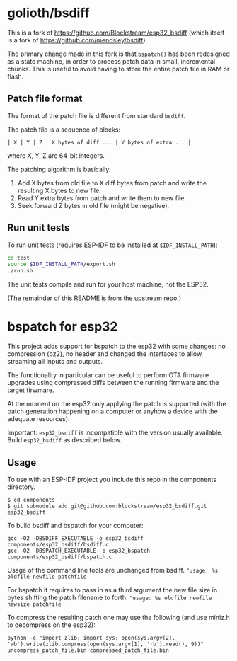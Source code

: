 # golioth/bsdiff

This is a fork of https://github.com/Blockstream/esp32_bsdiff (which itself is a fork of
https://github.com/mendsley/bsdiff).

The primary change made in this fork is that `bspatch()` has been redesigned as a state machine,
in order to process patch data in small, incremental chunks. This is useful to avoid having to
store the entire patch file in RAM or flash.

## Patch file format

The format of the patch file is different from standard `bsdiff`.

The patch file is a sequence of blocks:

```
| X | Y | Z | X bytes of diff ... | Y bytes of extra ... |
```

where X, Y, Z are 64-bit integers.

The patching algorithm is basically:

1. Add X bytes from old file to X diff bytes from patch and write the
   resulting X bytes to new file.
2. Read Y extra bytes from patch and write them to new file.
3. Seek forward Z bytes in old file (might be negative).

## Run unit tests

To run unit tests (requires ESP-IDF to be installed at `$IDF_INSTALL_PATH`):

```sh
cd test
source $IDF_INSTALL_PATH/export.sh
./run.sh
```

The unit tests compile and run for your host machine, not the ESP32.

(The remainder of this README is from the upstream repo.)

# bspatch for esp32

This project adds support for bspatch to the esp32 with some changes: no compression (bz2), no header and changed the interfaces to allow streaming all inputs and outputs.

The functionality in particular can be useful to perform OTA firmware upgrades using compressed diffs between the running firmware and the target firwmare.

At the moment on the esp32 only applying the patch is supported (with the patch generation happening on a computer or anyhow a device with the adequate resources).

Important: `esp32_bsdiff` is incompatible with the version usually available. Build `esp32_bsdiff` as described below.


## Usage

To use with an ESP-IDF project you include this repo in the components directory.

```
$ cd components
$ git submodule add git@github.com:blockstream/esp32_bsdiff.git esp32_bsdiff
```

To build bsdiff and bspatch for your computer:
```
gcc -O2 -DBSDIFF_EXECUTABLE -o esp32_bsdiff components/esp32_bsdiff/bsdiff.c
gcc -O2 -DBSPATCH_EXECUTABLE -o esp32_bspatch components/esp32_bsdiff/bspatch.c
```

Usage of the command line tools are unchanged from bsdiff.
```"usage: %s oldfile newfile patchfile```

For bspatch it requires to pass in as a third argument the new file size in bytes shifting the patch filename to forth.
```"usage: %s oldfile newfile newsize patchfile```

To compress the resulting patch one may use the following (and use miniz.h to decompress on the esp32):

```
python -c "import zlib; import sys; open(sys.argv[2], 'wb').write(zlib.compress(open(sys.argv[1], 'rb').read(), 9))" uncompress_patch_file.bin compressed_patch_file.bin
```
